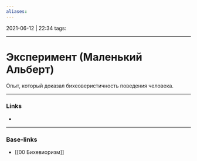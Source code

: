 ```yaml
---
aliases:
---
```

2021-06-12 | 22:34
tags: 
___

# Эксперимент (Маленький Альберт)

Опыт, который доказал бихеоверистичность поведения человека.

___
### Links
- 

___
### Base-links
- [[00 Бихевиоризм]]


